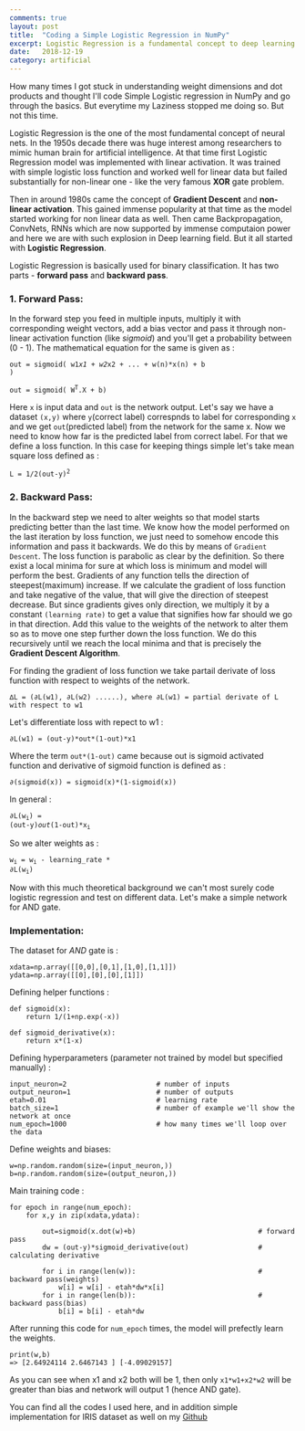 ```yaml
---
comments: true
layout: post
title:  "Coding a Simple Logistic Regression in NumPy"
excerpt: Logistic Regression is a fundamental concept to deep learning. In this blog I'm going to code a logistic regression with gradient descent algorithm from scratch in NumPy.
date:   2018-12-19
category: artificial
---
```


How many times I got stuck in understanding weight dimensions and dot products and thought I'll code Simple Logistic regression in NumPy and go through the basics. But everytime my Laziness stopped me doing so. But not this time.

Logistic Regression is the one of the most fundamental concept of neural nets. In the 1950s decade there was huge interest among researchers to mimic human brain for artificial intelligence. At that time first Logistic Regression model was implemented with linear activation. It was trained with simple logistic loss function and worked well for linear data but failed substantially for non-linear one - like the very famous **XOR** gate problem. 

Then in around 1980s came the concept of **Gradient Descent** and **non-linear activation**. This gained immense popularity at that time as the model started working for non linear data as well. Then came Backpropagation, ConvNets, RNNs which are now supported by immense computaion power and here we are with such explosion in Deep learning field. But it all started with **Logistic Regression**. 

Logistic Regression is basically used for binary classification. It has two parts - **forward pass** and **backward pass**. 

### 1. Forward Pass: 
In the forward step you feed in multiple inputs, multiply it with corresponding weight vectors, add a bias vector and pass it through non-linear activation function (like *sigmoid*) and you'll get a probability between (0 - 1). The mathematical equation for the same is given as :

<code>out = sigmoid( w1*x1 + w2*x2 + ... + w(n)*x(n) + b )</code>


<code>out = sigmoid( W<sup>T</sup>.X + b)</code>

Here `x` is input data and `out` is the network output. Let's say we have a dataset `(x,y)` where `y`(correct label) correspnds to label for corresponding `x` and we get `out`(predicted label) from the network for the same x. Now we need to know how far is the predicted label from correct label. For that we define a loss function. In this case for keeping things simple let's take mean square loss defined as :

<code>L = 1/2(out-y)<sup>2</sup></code>


### 2. Backward Pass:
In the backward step we need to alter weights so that model starts predicting better than the last time. We know how the model performed on the last iteration by loss function, we just need to somehow encode this information and pass it backwards. We do this by means of `Gradient Descent`.
The loss function is parabolic as clear by the definition. So there exist a local minima for sure at which loss is minimum and model will perform the best. Gradients of any function tells the direction of steepest(maximum) increase. If we calculate the gradient of loss function and take negative of the value, that will give the direction of steepest decrease. But since gradients gives only direction, we multiply it by a constant `(learning rate)`  to get a value that signifies how far should we go in that direction. Add this value to the weights of the network to alter them so as to move one step further down the loss function. We do this recursively until we reach the local minima and that is precisely the **Gradient Descent Algorithm**.

For finding the gradient of loss function we take partail derivate of loss function with respect to weights of the network. 
```
∆L = (∂L(w1), ∂L(w2) ......), where ∂L(w1) = partial derivate of L with respect to w1
```

Let's differentiate loss with repect to w1 :
```
∂L(w1) = (out-y)*out*(1-out)*x1
```
Where the term `out*(1-out)` came because out is sigmoid activated function and derivative of sigmoid function is defined as :
```
∂(sigmoid(x)) = sigmoid(x)*(1-sigmoid(x))
```
In general :

<code>∂L(w<sub>i</sub>) = (out-y)*out*(1-out)*x<sub>i</sub></code>

So we alter weights as :

<code>w<sub>i</sub> = w<sub>i</sub> - learning_rate * ∂L(w<sub>i</sub>)</code>

Now with this much theoretical background we can't most surely code logistic regression and test on different data. Let's make a simple network for AND gate.

### **Implementation:**

The dataset for *AND* gate is :
```
xdata=np.array([[0,0],[0,1],[1,0],[1,1]])
ydata=np.array([[0],[0],[0],[1]])
```
Defining helper functions :
```
def sigmoid(x):
    return 1/(1+np.exp(-x))

def sigmoid_derivative(x):
    return x*(1-x)
```

Defining hyperparameters (parameter not trained by model but specified manually) :
```
input_neuron=2                      # number of inputs
output_neuron=1                     # number of outputs
etah=0.01                           # learning rate
batch_size=1                        # number of example we'll show the network at once
num_epoch=1000                      # how many times we'll loop over the data
```

Define weights and biases:
```
w=np.random.random(size=(input_neuron,))
b=np.random.random(size=(output_neuron,))
```

Main training code :
```
for epoch in range(num_epoch):
    for x,y in zip(xdata,ydata):
    
        out=sigmoid(x.dot(w)+b)                              # forward pass
        dw = (out-y)*sigmoid_derivative(out)                 # calculating derivative

        for i in range(len(w)):                              # backward pass(weights)
            w[i] = w[i] - etah*dw*x[i]                          
        for i in range(len(b)):                              # backward pass(bias)
            b[i] = b[i] - etah*dw                               
```
After running this code for `num_epoch` times, the model will prefectly learn the weights. 

```
print(w,b)
=> [2.64924114 2.6467143 ] [-4.09029157]
```
As you can see when x1 and x2 both will be 1, then only `x1*w1+x2*w2` will  be greater than bias and network will output 1 (hence AND gate).

You can find all the codes I used here, and in addition simple implementation for IRIS dataset as well on my [Github](https://github.com/ashukid/Neural_Networks_using_Numpy)